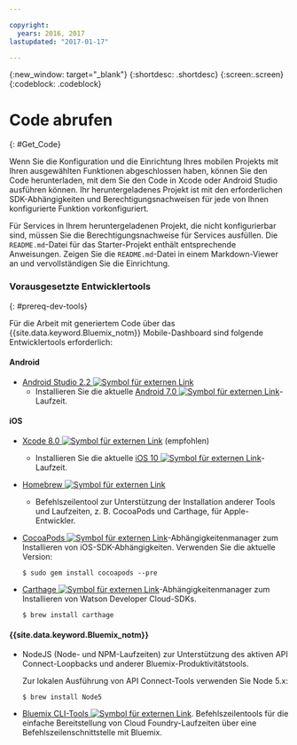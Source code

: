 ```yaml
---

copyright:
  years: 2016, 2017
lastupdated: "2017-01-17"

---
```

{:new_window: target="_blank"}
{:shortdesc: .shortdesc}
{:screen:.screen}
{:codeblock: .codeblock}

# Code abrufen
{: #Get_Code}

Wenn Sie die Konfiguration und die Einrichtung Ihres mobilen Projekts mit Ihren ausgewählten Funktionen abgeschlossen haben, können Sie den Code herunterladen, mit dem Sie den Code in Xcode oder Android Studio ausführen können. Ihr heruntergeladenes Projekt ist mit den erforderlichen SDK-Abhängigkeiten und Berechtigungsnachweisen für jede von Ihnen konfigurierte Funktion vorkonfiguriert.

Für Services in Ihrem heruntergeladenen Projekt, die nicht konfigurierbar sind, müssen Sie die Berechtigungsnachweise für Services ausfüllen. Die `README.md`-Datei für das Starter-Projekt enthält entsprechende Anweisungen. Zeigen Sie die `README.md`-Datei in einem Markdown-Viewer an und vervollständigen Sie die Einrichtung.

### Vorausgesetzte Entwicklertools
{: #prereq-dev-tools}

Für die Arbeit mit generiertem Code über das {{site.data.keyword.Bluemix_notm}} Mobile-Dashboard sind folgende Entwicklertools erforderlich:

#### Android
* [Android Studio 2.2 ![Symbol für externen Link](../icons/launch-glyph.svg "Symbol für externen Link")](https://developer.android.com/studio "Symbol für externen Link")
	* Installieren Sie die aktuelle [Android 7.0 ![Symbol für externen Link](../icons/launch-glyph.svg "Symbol für externen Link")](https://www.android.com/versions/nougat-7-0/ "Symbol für externen Link ")-Laufzeit.

#### iOS
* [Xcode 8.0 ![Symbol für externen Link](../icons/launch-glyph.svg "Symbol für externen Link")](https://developer.apple.com/xcode/ "Symbol für externen Link") (empfohlen)
	* Installieren Sie die aktuelle [iOS 10 ![Symbol für externen Link](../icons/launch-glyph.svg "Symbol für externen Link")](http://www.apple.com/ios/ios-10/ "Symbol für externen Link")-Laufzeit.
* [Homebrew ![Symbol für externen Link](../icons/launch-glyph.svg "Symbol für externen Link")](http://brew.sh/ "Symbol für externen Link")
	* Befehlszeilentool zur Unterstützung der Installation anderer Tools und Laufzeiten, z. B. CocoaPods und Carthage, für Apple-Entwickler.
* [CocoaPods ![Symbol für externen Link](../icons/launch-glyph.svg "Symbol für externen Link")](https://cocoapods.org/ "Symbol für externen Link")-Abhängigkeitenmanager zum Installieren von iOS-SDK-Abhängigkeiten. Verwenden Sie die aktuelle Version:

	```
	$ sudo gem install cocoapods --pre
	```
* [Carthage ![Symbol für externen Link](../icons/launch-glyph.svg "Symbol für externen Link")](https://github.com/Carthage/Carthage "Symbol für externen Link")-Abhängigkeitenmanager zum Installieren von Watson Developer Cloud-SDKs.

	```
	$ brew install carthage
	```

#### {{site.data.keyword.Bluemix_notm}}
* NodeJS (Node- und NPM-Laufzeiten) zur Unterstützung des aktiven API Connect-Loopbacks und anderer Bluemix-Produktivitätstools.

	Zur lokalen Ausführung von API Connect-Tools verwenden Sie Node 5.x:
	```
	$ brew install Node5
	```

* [Bluemix CLI-Tools ![Symbol für externen Link](../icons/launch-glyph.svg "Symbol für externen Link")](http://clis.ng.bluemix.net/ui/home.html "Symbol für externen Link").
Befehlszeilentools für die einfache Bereitstellung von Cloud Foundry-Laufzeiten über eine Befehlszeilenschnittstelle mit Bluemix.  
